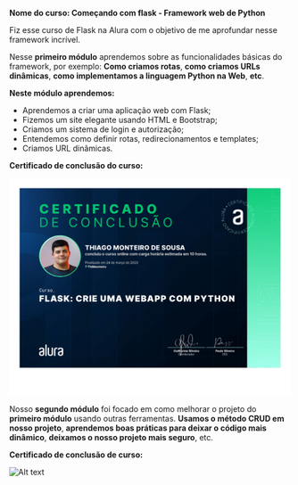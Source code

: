 **Nome do curso: Começando com flask - Framework web de Python**

Fiz esse curso de Flask na Alura com o objetivo de me aprofundar nesse framework incrível.

Nesse **primeiro módulo** aprendemos sobre as funcionalidades básicas do framework, por exemplo: **Como criamos rotas**, **como criamos URLs dinâmicas**, **como implementamos a linguagem Python na Web**, **etc**.


**Neste módulo aprendemos:**

* Aprendemos a criar uma aplicação web com Flask;
* Fizemos um site elegante usando HTML e Bootstrap;
* Criamos um sistema de login e autorização;
* Entendemos como definir rotas, redirecionamentos e templates;
* Criamos URL dinâmicas.

**Certificado de conclusão do curso:**

![Alt text](Thiago%20Monteiro%20de%20Sousa%20-%20Curso%20Flask_%20crie%20uma%20webapp%20com%20Python%20-%20Alura_page-0001.jpg)

Nosso **segundo módulo** foi focado em como melhorar o projeto do **primeiro módulo** usando outras ferramentas. **Usamos o método CRUD em nosso projeto**, **aprendemos boas práticas para deixar o código mais dinâmico**, **deixamos o nosso projeto mais seguro**, etc.

**Certificado de conclusão de curso:**

![Alt text](Thiago%20Monteiro%20de%20Sousa%20-%20Curso%20Flask%20parte%202_%20Avan%C3%A7ando%20no%20desenvolvimento%20web%20-%20Alura_page-0001.jpg)